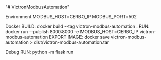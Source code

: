 "# VictronModbusAutomation" 

Environment
MODBUS_HOST=CERBO_IP
MODBUS_PORT=502

Docker
BUILD: 
docker build --tag victron-modbus-automation .
RUN: 
docker run --publish 8000:8000 -e MODBUS_HOST=CERBO_IP victron-modbus-automation
EXPORT IMAGE: 
docker save victron-modbus-automation > dist/victron-modbus-automation.tar


Debug
RUN: python -m flask run